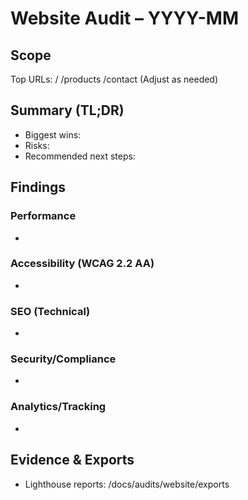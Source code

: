 # Website Audit – YYYY-MM

## Scope

Top URLs: /
/products
/contact
(Adjust as needed)

## Summary (TL;DR)

- Biggest wins:
- Risks:
- Recommended next steps:

## Findings

### Performance

-

### Accessibility (WCAG 2.2 AA)

-

### SEO (Technical)

-

### Security/Compliance

-

### Analytics/Tracking

-

## Evidence & Exports

- Lighthouse reports: /docs/audits/website/exports
